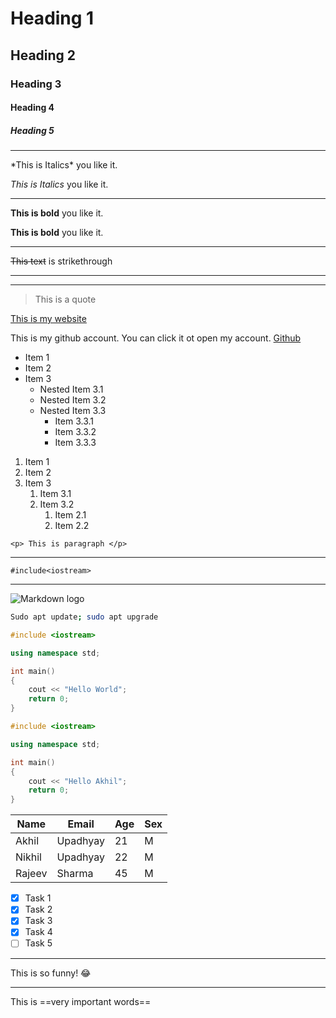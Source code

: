 <!-- Headings -->

# Heading 1

## Heading 2

### Heading 3

#### Heading 4

##### Heading 5

---
<!-- Italics -->

\*This is Italics\* you like it.

_This is Italics_ you like it.

---
<!-- Strong/Bold -->

**This is bold** you like it.

__This is bold__ you like it.

---
<!-- Strikethrough -->

~~This text~~ is strikethrough  

<!-- Horizontal Rule -->
___             
---

<!-- Blockquote -->

> This is a quote


<!-- Links -->

[This is my website](https://google.com "My Website")

This is my github account. You can click it ot open my account. [Github](https://github.com "My Github account")

<!-- UL -->

* Item 1
* Item 2
* Item 3
    * Nested Item 3.1
    * Nested Item 3.2
    * Nested Item 3.3
        * Item 3.3.1
        * Item 3.3.2
        * Item 3.3.3

<!-- OL -->

1. Item 1
2. Item 2
3. Item 3
   1. Item 3.1
   2. Item 3.2
      1. Item 2.1
      2. Item 2.2
   
<!-- Inline Code Block -->

`<p> This is paragraph </p>`

---
`#include<iostream>`

---
<!-- Images -->

![Markdown logo](https://markdown-here.com/img/icon256.png)


<!-- Code Blocks -->

```bash
Sudo apt update; sudo apt upgrade
```

```c++
#include <iostream>

using namespace std;

int main()
{
    cout << "Hello World"; 
    return 0;
}
```

```c++
#include <iostream>

using namespace std;

int main()
{
    cout << "Hello Akhil";
    return 0;
}
```

<!-- Tables -->

| Name |  Email | Age  | Sex    |
|------|--------|------|--------|
|Akhil | Upadhyay| 21  |    M   |
|Nikhil| Upadhyay| 22  |    M   |
|Rajeev| Sharma  | 45  |    M   |


<!-- Task list -->

* [x] Task 1
* [x] Task 2
* [x] Task 3
* [x] Task 4
* [ ] Task 5

---
<!-- Emoji -->

This is so funny! :joy: 

---
<!-- Highlight -->

This is ==very important words==


